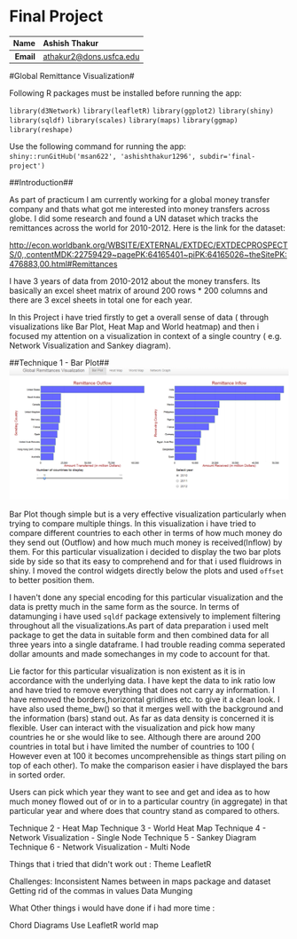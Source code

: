 Final Project
==============================

| **Name**  | Ashish Thakur  |
|----------:|:-------------|
| **Email** | athakur2@dons.usfca.edu |

#Global Remittance Visualization#

Following R packages must be installed before running the app:

`library(d3Network)`
`library(leafletR)`
`library(ggplot2)`
`library(shiny)`
`library(sqldf)`
`library(scales)`
`library(maps)`
`library(ggmap)`
`library(reshape)`

Use the following command for running the app:
 `shiny::runGitHub('msan622', 'ashishthakur1296', subdir='final-project')`

##Introduction##

As part of practicum I am currently working for a global money transfer company and thats what got me interested into money transfers across globe. I did some research and found a UN dataset which tracks the remittances across the world for 2010-2012. Here is the link for the dataset:
 
http://econ.worldbank.org/WBSITE/EXTERNAL/EXTDEC/EXTDECPROSPECTS/0,,contentMDK:22759429~pagePK:64165401~piPK:64165026~theSitePK:476883,00.html#Remittances

I have 3 years of data from 2010-2012 about the money transfers. Its basically an excel sheet matrix of around 200 rows * 200 columns and there are 3 excel sheets in total one for each year. 

In this Project i have tried firstly to get a overall sense of data ( through visualizations like Bar Plot, Heat Map and World heatmap) and then i focused my attention on a visualization in context of a single country ( e.g. Network Visualization and Sankey diagram).

##Technique 1 - Bar Plot##
![IMAGE](barplot.png)

Bar Plot though simple but is a very effective visualization particularly when trying to compare multiple things. In this visualization i have tried to compare different countries to each other in terms of how much money do they send out (Outflow) and how much much money is received(Inflow) by them. For this particular visualization i decided to display the two bar plots side by side so that its easy to comprehend and for that i used fluidrows in shiny. I moved the control widgets directly below the plots and used `offset` to better position them.

I haven't done any special encoding for this particular visualization and the data is pretty much in the same form as the source. In terms of datamunging i have used `sqldf` package extensively to implement filtering throughout all the visualizations.As part of data preparation i used melt package to get the data in suitable form and then combined data for all three years into a single dataframe. I had trouble reading comma seperated dollar amounts and made somechanges in my code to account for that.

Lie factor for this particular visualization is non existent as it is in accordance with the underlying data. I have kept the data to ink ratio low and have tried to remove everything that does not carry ay information. I have removed the borders,horizontal gridlines etc. to give it a clean look. I have also used theme_bw() so that it merges well with the background and the information (bars) stand out. As far as data density is concerned it is flexible. User can interact with the visualization and pick how many countries he or she would like to see. Although there are around 200 countries in total but i have limited the number of countries to 100 ( However even at 100 it becomes uncomprehensible as things start piling on top of each other). To make the comparison easier i have displayed the bars in sorted order.

Users can pick which year they want to see and get and idea as to how much money flowed out of or in to a particular country (in aggregate) in that particular year and where does that country stand as compared to others.




Technique 2 - Heat Map
Technique 3 - World Heat Map
Technique 4 - Network Visualization - Single Node
Technique 5 - Sankey Diagram
Technique 6 - Network Visualization - Multi Node


Things that i tried that didn't work out :
Theme
LeafletR



Challenges:
Inconsistent Names between in maps package and dataset
Getting rid of the commas in values
Data Munging


What Other things i would have done if i had more time :

Chord Diagrams
Use LeafletR world map